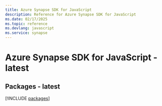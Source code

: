 ```yaml
---
title: Azure Synapse SDK for JavaScript
description: Reference for Azure Synapse SDK for JavaScript
ms.date: 02/17/2025
ms.topic: reference
ms.devlang: javascript
ms.service: synapse
---
```

# Azure Synapse SDK for JavaScript - latest
## Packages - latest
[!INCLUDE [packages](synapse-index.md)]